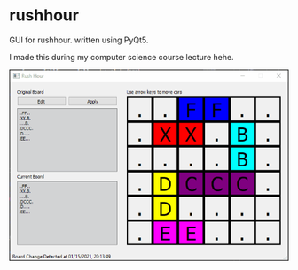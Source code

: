 # rushhour

GUI for rushhour. written using PyQt5.

I made this during my computer science course lecture hehe.

![](docs/rushhour.gif)
